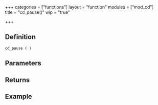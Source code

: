 +++
categories = ["functions"]
layout = "function"
modules = ["mod_cd"]
title = "cd_pause()"
wip = "true"

+++

## Definition

    cd_pause ( )

## Parameters

## Returns

## Example

```
```
